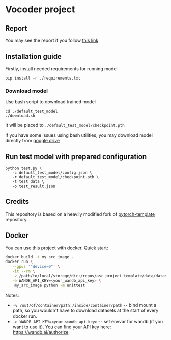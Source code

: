 # Vocoder project

## Report

You may see the report if you follow [this link](https://wandb.ai/l0u1za/nv_project/reports/Vocoder--Vmlldzo2MTUwNDMz?accessToken=a3uw6fk71k1ind39vg6diiiss63qswtd4f9h8u6m9sigusc91wxa5qqjkczqqlsg)

## Installation guide

Firstly, install needed requirements for running model

```shell
pip install -r ./requirements.txt
```

### Download model

Use bash script to download trained model

```shell
cd ./default_test_model
./download.sh
```

It will be placed to `./default_test_model/checkpoint.pth`

If you have some issues using bash utilities, you may download model directly from [google drive](https://drive.google.com/file/d/1ZAu0x9M6A_xAr-h_fCLjbZqSlB9WftNe/view?usp=sharing)


## Run test model with prepared configuration

```shell
python test.py \
   -c default_test_model/config.json \
   -r default_test_model/checkpoint.pth \
   -t test_data \
   -o test_result.json
```

## Credits

This repository is based on a heavily modified fork
of [pytorch-template](https://github.com/victoresque/pytorch-template) repository.

## Docker

You can use this project with docker. Quick start:

```bash
docker build -t my_src_image .
docker run \
   --gpus '"device=0"' \
   -it --rm \
   -v /path/to/local/storage/dir:/repos/asr_project_template/data/datasets \
   -e WANDB_API_KEY=<your_wandb_api_key> \
	my_src_image python -m unittest
```

Notes:

* `-v /out/of/container/path:/inside/container/path` -- bind mount a path, so you wouldn't have to download datasets at
  the start of every docker run.
* `-e WANDB_API_KEY=<your_wandb_api_key>` -- set envvar for wandb (if you want to use it). You can find your API key
  here: https://wandb.ai/authorize
